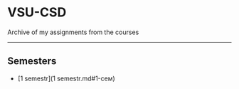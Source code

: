 # VSU-CSD
Archive of my assignments from the courses
***
## Semesters
  + [1 semestr](1 semestr.md#1-сем)
